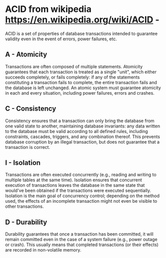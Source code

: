 # ACID from wikipedia https://en.wikipedia.org/wiki/ACID -

 ACID is a set of properties of database transactions intended to guarantee validity even in the event of errors, power failures, etc.

## A - Atomicity

Transactions are often composed of multiple statements. Atomicity guarantees that each transaction is treated as a single "unit", which either succeeds completely, or fails completely: if any of the statements constituting a transaction fails to complete, the entire transaction fails and the database is left unchanged. An atomic system must guarantee atomicity in each and every situation, including power failures, errors and crashes.

## C - Consistency

Consistency ensures that a transaction can only bring the database from one valid state to another, maintaining database invariants: any data written to the database must be valid according to all defined rules, including constraints, cascades, triggers, and any combination thereof. This prevents database corruption by an illegal transaction, but does not guarantee that a transaction is correct.

## I - Isolation

Transactions are often executed concurrently (e.g., reading and writing to multiple tables at the same time). Isolation ensures that concurrent execution of transactions leaves the database in the same state that would've been obtained if the transactions were executed sequentially. Isolation is the main goal of concurrency control; depending on the method used, the effects of an incomplete transaction might not even be visible to other transactions.

## D - Durability

Durability guarantees that once a transaction has been committed, it will remain committed even in the case of a system failure (e.g., power outage or crash). This usually means that completed transactions (or their effects) are recorded in non-volatile memory.
